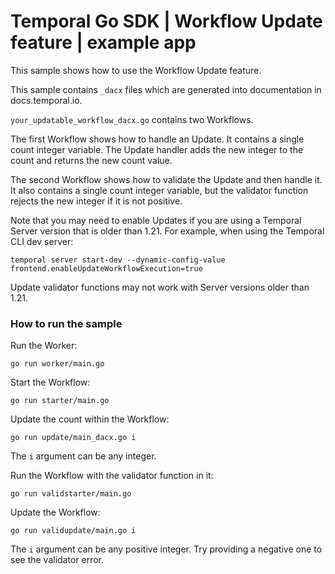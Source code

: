 # Temporal Go SDK | Workflow Update feature | example app

This sample shows how to use the Workflow Update feature.

This sample contains `_dacx` files which are generated into documentation in docs.temporal.io.

`your_updatable_workflow_dacx.go` contains two Workflows.

The first Workflow shows how to handle an Update.
It contains a single count integer variable. The Update handler adds the new integer to the count and returns the new count value.

The second Workflow shows how to validate the Update and then handle it.
It also contains a single count integer variable, but the validator function rejects the new integer if it is not positive.

Note that you may need to enable Updates if you are using a Temporal Server version that is older than 1.21.
For example, when using the Temporal CLI dev server:

```
temporal server start-dev --dynamic-config-value frontend.enableUpdateWorkflowExecution=true
```

Update validator functions may not work with Server versions older than 1.21.

### How to run the sample

Run the Worker:

```
go run worker/main.go
```

Start the Workflow:

```
go run starter/main.go
```

Update the count within the Workflow:

```
go run update/main_dacx.go i
```

The `i` argument can be any integer.

Run the Workflow with the validator function in it:

```
go run validstarter/main.go
```

Update the Workflow:

```
go run validupdate/main.go i
```

The `i` argument can be any positive integer. 
Try providing a negative one to see the validator error.
